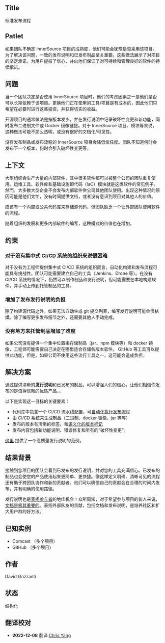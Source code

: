 ## Title

标准发布流程

## Patlet

如果团队不确定 InnerSource 项目的成熟度，他们可能会犹豫是否采用该项目。为了解决该问题，一致的发布说明和已发布制品至关重要。这些做法展示了对项目的坚定承诺，为用户提振了信心，并向他们保证了对可持续和管理良好的软件的持续承诺。

## 问题

当一个团队决定是否使用 InnerSource 项目时，他们的考虑因素之一是他们是否可以长期依赖于该项目。更换他们正在使用的工具/项目是有成本的，因此他们只希望在必要时进行这些投资，并获得切实的收益。

开源项目的通常做法是按版本发步，并在发行说明中记录破坏性变更和新功能，同时发布二进制文件或 Docker 镜像链接。对于 InnerSource 项目、模块等来说，这种做法可能不那么透明，或没有很好的文档化/可见性。

没有发布制品或发布流程的 InnerSource 项目会降低信任度。团队不知道何时会发布下一个版本，何时会引入破坏性变更等。

## 上下文

大型组织会生产大量的内部软件，其中很多软件都可以被整个公司的团队重复使用。运维工具、软件库和基础设施即代码（IaC）模块就是这类软件的常见例子。然而，大多数大型企业不会发布内部软件供公司其他团队使用。出现这种情况的原因可能是他们太忙，没有时间提供文档，或者没有意识到项目对其他人的价值。

应该有一个内部或公共代码库来存储源代码，但团队缺乏一个让外部团队使用软件的流程。

随着组织的发展和更多内部软件的编写，这种模式的价值也在增加。

## 约束

### 对于没有集中式 CI/CD 系统的组织来说很困难

对于没有为工程师提供集中式 CI/CD 系统的组织而言，自动化构建和发布流程可能具有挑战性。团队可能需要建立自己的工具（Jenkins、Drone 等）。在没有 CI/CD 系统的情况下，仍然可以制作制品和发行说明，但可能需要在本地构建软件，并手动上传到托管制品的工具。

### 增加了发布发行说明的负担

除了构建源代码之外，如果无法自动生成 git 提交列表，编写发行说明可能会很枯燥。除了编写更多发布细节之外，还需要其他人手动完成。

### 没有地方来托管制品增加了难度

如果公司没有提供一个集中位置来存储制品（jar、npm 模块等）和 docker 镜像，工程师可能需要自己决定在哪里适合存储各版本软件。 GitHub 等工具可以提供此功能，但是，如果公司不使用这些流行工具之一，这可能会造成负担。

## 解决方案

通过提供清晰的**发行说明**和已发布的制品，可以增强人们的信心，让他们相信你发布的是值得信赖的优质产品。。

以下是实现这一目标的关键要素：

- 代码库中包含一个 CI/CD 流水线配置，可[自动化执行发布流程](https://opensource.guide/best-practices/#use-tools-to-automate-basic-maintenance-tasks)
- 由 CI/CD 系统来生成制品（二进制、docker 镜像、jar 等等）
- 发布的版本有清晰的标签，和[语义化的版本标记](https://github.com/semantic-release/semantic-release)
- 发布内容包括新功能说明、错误修复和所有的“破坏性变更”。

[这里](https://github.com/jaegertracing/jaeger/releases) 提供了一个高质量发行说明的范例。

## 结果背景

接触到您项目的团队会看到已发布的发行说明，并对您的工具充满信心。已发布的制品也会使您的产品使用起来更简单、更快捷。像这样定义明确、清晰可见的流程还有助于跨团队协作和新的贡献者。他们可以确信自己的贡献会在合理的时间内发布，并有明确的使用路径。

发行说明也是[表扬参与者](praise-participants.md)的绝佳机会！众所周知，对于希望参与项目的新人来说，[文档是极其重要的](base-documentation.md)。表扬外部队友的贡献，包括文档和发布说明，是培养社区和扩大用户群的好方法。

## 已知实例

* Comcast （多个项目）
* GitHub （多个项目）

## 作者

David Grizzanti

## 状态

结构化

## 翻译校对

* **2022-12-08** 翻译 [Chris Yang](https:github.com/node)
